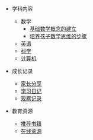 * 学科内容
  * 数学
    * [基础数学概念的建立](docs/subjects/mathematics/基础数学概念的建立.md)
    * [培养孩子数学思维的步骤](docs/subjects/mathematics/培养孩子数学思维的步骤.md)
  * [英语](docs/subjects/english/)
  * [科学](docs/subjects/science/)
  * [计算机](docs/subjects/computer/)

* 成长记录  
  * [家长分享](docs/growth-records/parent-sharing/如何培养孩子的数学思维.md)
  * [学习日记](docs/growth-records/learning-diary/)
  * [观察记录](docs/growth-records/observations/)

* 教育资源
  * [推荐书籍](docs/resources/books/)
  * [在线资源](docs/resources/websites/)


